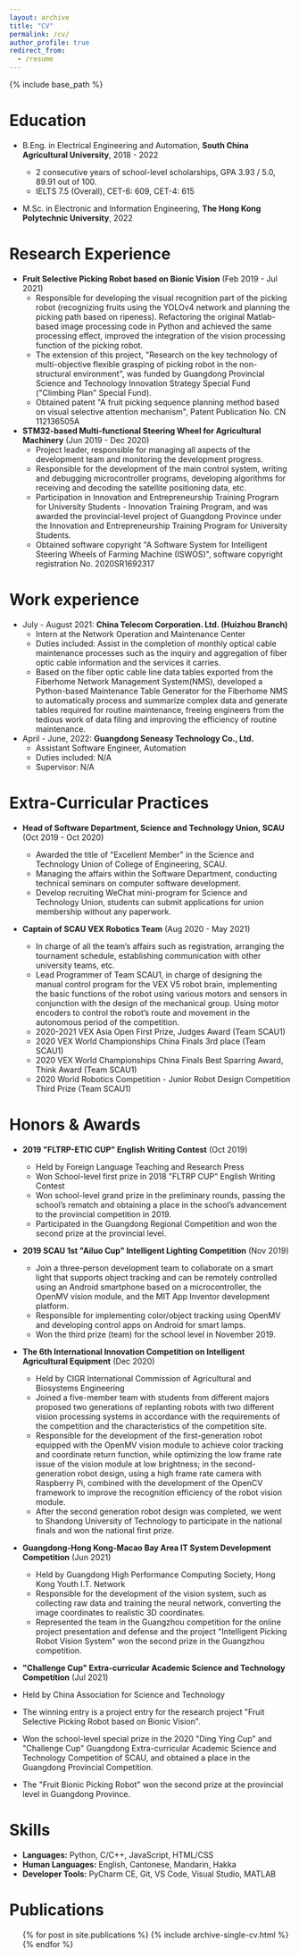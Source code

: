 ```yaml
---
layout: archive
title: "CV"
permalink: /cv/
author_profile: true
redirect_from:
  - /resume
---
```


{% include base_path %}

Education
======
* B.Eng. in Electrical Engineering and Automation, **South China Agricultural University**, 2018 - 2022
  * 2 consecutive years of school-level scholarships, GPA 3.93 / 5.0, 89.91 out of 100.
  * IELTS 7.5 (Overall), CET-6: 609, CET-4: 615

* M.Sc. in Electronic and Information Engineering, **The Hong Kong Polytechnic University**, 2022

# Research Experience

- **Fruit Selective Picking Robot based on Bionic Vision** (Feb 2019 - Jul 2021)
  - Responsible for developing the visual recognition part of the picking robot (recognizing fruits using the YOLOv4 network and planning the picking path based on ripeness). Refactoring the original Matlab-based image processing code in Python and achieved the same processing effect, improved the integration of the vision processing function of the picking robot.
  - The extension of this project, "Research on the key technology of multi-objective flexible grasping of picking robot in the non-structural environment", was funded by Guangdong Provincial Science and Technology Innovation Strategy Special Fund ("Climbing Plan" Special Fund).
  - Obtained patent "A fruit picking sequence planning method based on visual selective attention mechanism", Patent Publication No. CN 112136505A
- **STM32-based Multi-functional Steering Wheel for Agricultural Machinery** (Jun 2019 - Dec 2020)
  - Project leader, responsible for managing all aspects of the development team and monitoring the development progress.
  - Responsible for the development of the main control system, writing and debugging microcontroller programs, developing algorithms for receiving and decoding the satellite positioning data, etc.
  - Participation in Innovation and Entrepreneurship Training Program for University Students - Innovation Training Program, and was awarded the provincial-level project of Guangdong Province under the Innovation and Entrepreneurship Training Program for University Students.
  - Obtained software copyright "A Software System for Intelligent Steering Wheels of Farming Machine (ISWOS)", software copyright registration No. 2020SR1692317

Work experience
======
* July - August 2021: **China Telecom Corporation. Ltd. (Huizhou Branch)**
  * Intern at the Network Operation and Maintenance Center
  * Duties included: Assist in the completion of monthly optical cable maintenance processes such as the inquiry and aggregation of fiber optic cable information and the services it carries. 
  * Based on the fiber optic cable line data tables exported from the Fiberhome Network Management System(NMS), developed a Python-based Maintenance Table Generator for the Fiberhome NMS to automatically process and summarize complex data and generate tables required for routine maintenance, freeing engineers from the tedious work of data filing and improving the efficiency of routine maintenance.
* April - June, 2022: **Guangdong Seneasy Technology Co., Ltd.**
  * Assistant Software Engineer, Automation
  * Duties included: N/A
  * Supervisor: N/A
  

# Extra-Curricular Practices

- **Head of Software Department, Science and Technology Union, SCAU** (Oct 2019 - Oct 2020)
  - Awarded the title of "Excellent Member" in the Science and Technology Union of College of Engineering, SCAU. 
  - Managing the affairs within the Software Department, conducting technical seminars on computer software development. 
  - Develop recruiting WeChat mini-program for Science and Technology Union, students can submit applications for union membership without any paperwork. 

- **Captain of SCAU VEX Robotics Team** (Aug 2020 - May 2021)
  - In charge of all the team’s affairs such as registration, arranging the tournament schedule, establishing communication with other university teams, etc. 
  - Lead Programmer of Team SCAU1, in charge of designing the manual control program for the VEX V5 robot brain, implementing the basic functions of the robot using various motors and sensors in conjunction with the design of the mechanical group. Using motor encoders to control the robot’s route and movement in the autonomous period of the competition. 
  - 2020-2021 VEX Asia Open First Prize, Judges Award (Team SCAU1) 
  - 2020 VEX World Championships China Finals 3rd place (Team SCAU1) 
  - 2020 VEX World Championships China Finals Best Sparring Award, Think Award (Team SCAU1) 
  - 2020 World Robotics Competition - Junior Robot Design Competition Third Prize (Team SCAU1)

# Honors & Awards

- **2019 "FLTRP-ETIC CUP" English Writing Contest** (Oct 2019)
  - Held by Foreign Language Teaching and Research Press 
  - Won School-level first prize in 2018 "FLTRP CUP" English Writing Contest 
  - Won school-level grand prize in the preliminary rounds, passing the school’s rematch and obtaining a place in the school’s advancement to the provincial competition in 2019. 
  - Participated in the Guangdong Regional Competition and won the second prize at the provincial level. 

- **2019 SCAU 1st "Ailuo Cup" Intelligent Lighting Competition** (Nov 2019) 
  - Join a three-person development team to collaborate on a smart light that supports object tracking and can be remotely controlled using an Android smartphone based on a microcontroller, the OpenMV vision module, and the MIT App Inventor development platform. 
  - Responsible for implementing color/object tracking using OpenMV and developing control apps on Android for smart lamps. 
  - Won the third prize (team) for the school level in November 2019. 

- **The 6th International Innovation Competition on Intelligent Agricultural Equipment** (Dec 2020)
  - Held by CIGR International Commission of Agricultural and Biosystems Engineering  
  - Joined a five-member team with students from different majors proposed two generations of replanting robots with two different vision processing systems in accordance with the requirements of the competition and the characteristics of the competition site. 
  - Responsible for the development of the first-generation robot equipped with the OpenMV vision module to achieve color tracking and coordinate return function, while optimizing the low frame rate issue of the vision module at low brightness; in the second-generation robot design, using a high frame rate camera with Raspberry Pi, combined with the development of the OpenCV framework to improve the recognition efficiency of the robot vision module. 
  - After the second generation robot design was completed, we went to Shandong University of Technology to participate in the national finals and won the national first prize. 

- **Guangdong-Hong Kong-Macao Bay Area IT System Development Competition** (Jun 2021)
  - Held by Guangdong High Performance Computing Society, Hong Kong Youth I.T. Network 
  - Responsible for the development of the vision system, such as collecting raw data and training the neural network, converting the image coordinates to realistic 3D coordinates. 
  - Represented the team in the Guangzhou competition for the online project presentation and defense and the project "Intelligent Picking Robot Vision System" won the second prize in the Guangzhou competition. 

- **"Challenge Cup" Extra-curricular Academic Science and Technology Competition** (Jul 2021)

- Held by China Association for Science and Technology  
- The winning entry is a project entry for the research project "Fruit Selective Picking Robot based on Bionic Vision". 
- Won the school-level special prize in the 2020 "Ding Ying Cup" and "Challenge Cup" Guangdong Extra-curricular Academic Science and Technology Competition of SCAU, and obtained a place in the Guangdong Provincial Competition. 
- The "Fruit Bionic Picking Robot" won the second prize at the provincial level in Guangdong Province.

Skills
======
* **Languages:** Python, C/C++, JavaScript, HTML/CSS 
* **Human Languages:** English, Cantonese, Mandarin, Hakka 
* **Developer Tools:** PyCharm CE, Git, VS Code, Visual Studio, MATLAB

Publications
======
  <ul>{% for post in site.publications %}
    {% include archive-single-cv.html %}
  {% endfor %}</ul>
